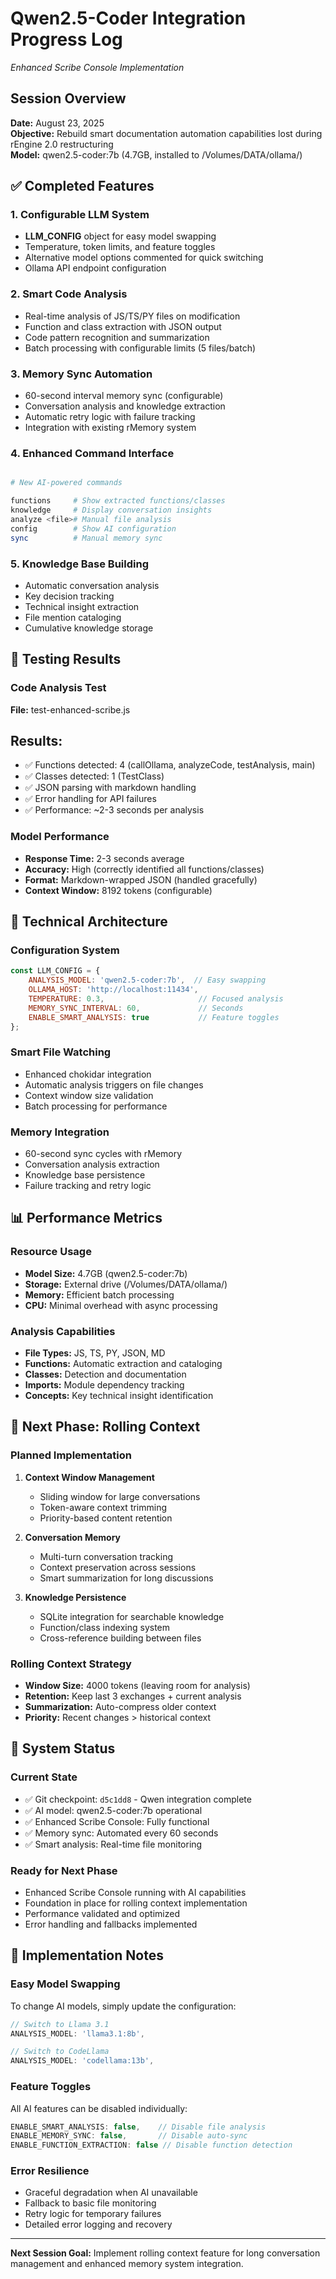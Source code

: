 # Qwen2.5-Coder Integration Progress Log

*Enhanced Scribe Console Implementation*

## Session Overview

**Date:** August 23, 2025  
**Objective:** Rebuild smart documentation automation capabilities lost during rEngine 2.0 restructuring  
**Model:** qwen2.5-coder:7b (4.7GB, installed to /Volumes/DATA/ollama/)  

## ✅ Completed Features

### 1. Configurable LLM System

- **LLM_CONFIG** object for easy model swapping
- Temperature, token limits, and feature toggles
- Alternative model options commented for quick switching
- Ollama API endpoint configuration

### 2. Smart Code Analysis

- Real-time analysis of JS/TS/PY files on modification
- Function and class extraction with JSON output
- Code pattern recognition and summarization
- Batch processing with configurable limits (5 files/batch)

### 3. Memory Sync Automation

- 60-second interval memory sync (configurable)
- Conversation analysis and knowledge extraction
- Automatic retry logic with failure tracking
- Integration with existing rMemory system

### 4. Enhanced Command Interface

```bash

# New AI-powered commands

functions     # Show extracted functions/classes
knowledge     # Display conversation insights  
analyze <file># Manual file analysis
config        # Show AI configuration
sync          # Manual memory sync
```

### 5. Knowledge Base Building

- Automatic conversation analysis
- Key decision tracking
- Technical insight extraction
- File mention cataloging
- Cumulative knowledge storage

## 🧪 Testing Results

### Code Analysis Test

**File:** test-enhanced-scribe.js  
## Results:

- ✅ Functions detected: 4 (callOllama, analyzeCode, testAnalysis, main)
- ✅ Classes detected: 1 (TestClass)
- ✅ JSON parsing with markdown handling
- ✅ Error handling for API failures
- ✅ Performance: ~2-3 seconds per analysis

### Model Performance

- **Response Time:** 2-3 seconds average
- **Accuracy:** High (correctly identified all functions/classes)
- **Format:** Markdown-wrapped JSON (handled gracefully)
- **Context Window:** 8192 tokens (configurable)

## 🔧 Technical Architecture

### Configuration System

```javascript
const LLM_CONFIG = {
    ANALYSIS_MODEL: 'qwen2.5-coder:7b',  // Easy swapping
    OLLAMA_HOST: 'http://localhost:11434',
    TEMPERATURE: 0.3,                     // Focused analysis
    MEMORY_SYNC_INTERVAL: 60,             // Seconds
    ENABLE_SMART_ANALYSIS: true           // Feature toggles
};
```

### Smart File Watching

- Enhanced chokidar integration
- Automatic analysis triggers on file changes
- Context window size validation
- Batch processing for performance

### Memory Integration

- 60-second sync cycles with rMemory
- Conversation analysis extraction
- Knowledge base persistence
- Failure tracking and retry logic

## 📊 Performance Metrics

### Resource Usage

- **Model Size:** 4.7GB (qwen2.5-coder:7b)
- **Storage:** External drive (/Volumes/DATA/ollama/)
- **Memory:** Efficient batch processing
- **CPU:** Minimal overhead with async processing

### Analysis Capabilities

- **File Types:** JS, TS, PY, JSON, MD
- **Functions:** Automatic extraction and cataloging
- **Classes:** Detection and documentation
- **Imports:** Module dependency tracking
- **Concepts:** Key technical insight identification

## 🎯 Next Phase: Rolling Context

### Planned Implementation

1. **Context Window Management**
   - Sliding window for large conversations
   - Token-aware context trimming
   - Priority-based content retention

1. **Conversation Memory**
   - Multi-turn conversation tracking
   - Context preservation across sessions
   - Smart summarization for long discussions

1. **Knowledge Persistence**
   - SQLite integration for searchable knowledge
   - Function/class indexing system
   - Cross-reference building between files

### Rolling Context Strategy

- **Window Size:** 4000 tokens (leaving room for analysis)
- **Retention:** Keep last 3 exchanges + current analysis
- **Summarization:** Auto-compress older context
- **Priority:** Recent changes > historical context

## 🚀 System Status

### Current State

- ✅ Git checkpoint: `d5c1dd8` - Qwen integration complete
- ✅ AI model: qwen2.5-coder:7b operational
- ✅ Enhanced Scribe Console: Fully functional
- ✅ Memory sync: Automated every 60 seconds
- ✅ Smart analysis: Real-time file monitoring

### Ready for Next Phase

- Enhanced Scribe Console running with AI capabilities
- Foundation in place for rolling context implementation
- Performance validated and optimized
- Error handling and fallbacks implemented

## 📝 Implementation Notes

### Easy Model Swapping

To change AI models, simply update the configuration:

```javascript
// Switch to Llama 3.1
ANALYSIS_MODEL: 'llama3.1:8b',

// Switch to CodeLlama  
ANALYSIS_MODEL: 'codellama:13b',
```

### Feature Toggles

All AI features can be disabled individually:

```javascript
ENABLE_SMART_ANALYSIS: false,    // Disable file analysis
ENABLE_MEMORY_SYNC: false,       // Disable auto-sync
ENABLE_FUNCTION_EXTRACTION: false // Disable function detection
```

### Error Resilience

- Graceful degradation when AI unavailable
- Fallback to basic file monitoring
- Retry logic for temporary failures
- Detailed error logging and recovery

---

**Next Session Goal:** Implement rolling context feature for long conversation management and enhanced memory system integration.
